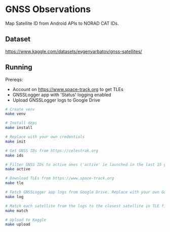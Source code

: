# GNSS Observations

Map Satellite ID from Android APIs to NORAD CAT IDs.

## Dataset

https://www.kaggle.com/datasets/evgenyarbatov/gnss-satellites/

## Running

Prereqs: 

- Account on https://www.space-track.org to get TLEs
- GNSSLogger app with 'Status' logging enabled
- Upload GNSSLogger logs to Google Drive


```sh
# Create venv
make venv  

# Install deps
make install  

# Replace with your own credentials
make init  

# Get GNSS IDs from https://celestrak.org
make ids  

# Filter GNSS IDs to active ones ('active' ie launched in the last 15 years)
make active  

# Download TLEs from https://www.space-track.org
make tle  

# Fetch GNSSLogger app logs from Google Drive. Replace with your own Google Drive
make log 

# Match each satellite from the logs to the closest satellite in TLE files
make match  

# Upload to Kaggle
make upload  
```

